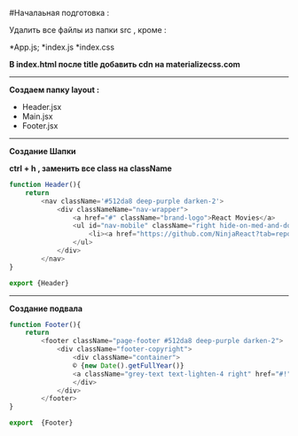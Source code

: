 #Началаьная подготовка :

Удалить все файлы из папки src , кроме :

*App.js;
*index.js
\*index.css

**В index.html после title добавить cdn на materializecss.com**

---

**Создаем папку layout :**

- Header.jsx
- Main.jsx
- Footer.jsx

---

**Создание Шапки**

**ctrl + h , заменить все class на className**

```JavaScript
function Header(){
    return
        <nav className='#512da8 deep-purple darken-2'>
            <div classNameName="nav-wrapper">
                <a href="#" className="brand-logo">React Movies</a>
                <ul id="nav-mobile" className="right hide-on-med-and-down">
                    <li><a href="https://github.com/NinjaReact?tab=repositories">Github</a></li>
                </ul>
            </div>
        </nav>
}

export {Header}
```

---

**Создание подвала**

```JavaScript
function Footer(){
    return
        <footer className="page-footer #512da8 deep-purple darken-2">
            <div className="footer-copyright">
                <div className="container">
                © {new Date().getFullYear()}
                <a className="grey-text text-lighten-4 right" href="#!">Git</a>
                </div>
            </div>
        </footer>
}

export  {Footer}
```
